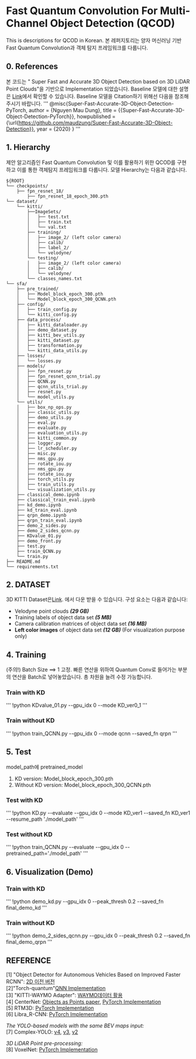 # Fast Quantum Convolution For Multi-Channel Object Detection (QCOD)

This is descriptions for QCOD in Korean.
본 레퍼지토리는 양자 머신러닝 기반 Fast Quantum Convolution과 객체 탐지 프레임워크를 다룹니다. 


## 0. References
본 코드는 " Super Fast and Accurate 3D Object Detection based on 3D LiDAR Point Clouds"을 기반으로 Implementation 되었습니다.
Baseline 모델에 대한 설명은 [Link](Technical_details_references.md)에서 확인할 수 있습니다. Baseline 모델을 Citation하기 위해선 다음을 참조해주시기 바랍니다.
'''
@misc{Super-Fast-Accurate-3D-Object-Detection-PyTorch,
  author =       {Nguyen Mau Dung},
  title =        {{Super-Fast-Accurate-3D-Object-Detection-PyTorch}},
  howpublished = {\url{https://github.com/maudzung/Super-Fast-Accurate-3D-Object-Detection}},
  year =         {2020}
}
'''
## 1.  Hierarchy
제안 알고리즘인 Fast Quantum Convolution 및 이를 활용하기 위한 QCOD를 구현하고 이를 통한 객체탐지 프레임워크를 다룹니다.
모델 Hierarchy는 다음과 같습니다.
```
${ROOT}
└── checkpoints/
    ├── fpn_resnet_18/    
        ├── fpn_resnet_18_epoch_300.pth
└── dataset/    
    └── kitti/
        ├──ImageSets/
        │   ├── test.txt
        │   ├── train.txt
        │   └── val.txt
        ├── training/
        │   ├── image_2/ (left color camera)
        │   ├── calib/
        │   ├── label_2/
        │   └── velodyne/
        └── testing/  
        │   ├── image_2/ (left color camera)
        │   ├── calib/
        │   └── velodyne/
        └── classes_names.txt
└── sfa/
    ├── pre_trained/
    │   ├── Model_block_epoch_300.pth
    │   └── Model_block_epoch_300_QCNN.pth
    ├── config/
    │   ├── train_config.py
    │   └── kitti_config.py
    ├── data_process/
    │   ├── kitti_dataloader.py
    │   ├── demo_dataset.py
    │   ├── kitti_bev_utils.py
    │   ├── kitti_dataset.py
    │   ├── transformation.py
    │   └── kitti_data_utils.py
    ├── losses/
    │   └── losses.py
    ├── models/
    │   ├── fpn_resnet.py
    │   ├── fpn_resnet_qcnn_trial.py
    │   ├── QCNN.py
    │   ├── qcnn_utils_trial.py
    │   ├── resnet.py
    │   └── model_utils.py
    └── utils/
    │   ├── box_np_ops.py
    │   ├── classic_utils.py
    │   ├── demo_utils.py
    │   ├── eval.py
    │   ├── evaluate.py
    │   ├── evaluation_utils.py
    │   ├── kitti_common.py
    │   ├── logger.py
    │   ├── lr_scheduler.py
    │   ├── misc.py
    │   ├── nms_gpu.py
    │   ├── rotate_iou.py
    │   ├── nms_gpu.py
    │   ├── rotate_iou.py
    │   ├── torch_utils.py
    │   ├── train_utils.py
    │   └── visualization_utils.py
    ├── classical_demo.ipynb
    ├── classical_train_eval.ipynb
    ├── kd_demo.ipynb
    ├── kd_train_eval.ipynb
    ├── qrpn_demo.ipynb
    ├── qrpn_train_eval.ipynb
    ├── demo_2_sides.py
    ├── demo_2_sides_qcnn.py
    ├── KDvalue_01.py
    ├── demo_front.py
    ├── test.py
    ├── train_QCNN.py
    └── train.py
├── README.md 
└── requirements.txt
```

## 2. DATASET
3D KITTI Dataset은[Link](http://www.cvlibs.net/datasets/kitti/eval_object.php?obj_benchmark=3d).
에서 다운 받을 수 있습니다.
구성 요소는 다음과 같습니다:

- Velodyne point clouds _**(29 GB)**_
- Training labels of object data set _**(5 MB)**_
- Camera calibration matrices of object data set _**(16 MB)**_
- **Left color images** of object data set _**(12 GB)**_ (For visualization purpose only)

## 4. Training
(주의!) Batch Size ==> 1 고정. 빠른 연산을 위하여 Quantum Conv로 들어가는 부분의 연산을 Batch로 넣어놓았습니다. 총 차원을 늘려
수정 가능합니다.


### Train with KD
'''
!python KDvalue_01.py --gpu_idx 0 --mode KD_ver0_1
'''


### Train without KD

'''
!python train_QCNN.py --gpu_idx 0 --mode qcnn --saved_fn qrpn
'''


## 5. Test
model_path에 pretrained_model 
1) KD version: Model_block_epoch_300.pth
2) Without KD version: Model_block_epoch_300_QCNN.pth

### Test with KD
'''
!python KD.py --evaluate --gpu_idx 0 --mode KD_ver1 --saved_fn KD_ver1 --resume_path './model_path'
'''


### Test without KD

'''
!python  train_QCNN.py --evaluate  --gpu_idx 0 --pretrained_path='./model_path'
'''

## 6. Visualization (Demo)

### Train with KD
'''
!python demo_kd.py --gpu_idx 0 --peak_thresh 0.2 --saved_fn final_demo_kd
'''


### Train without KD

'''
!python demo_2_sides_qcnn.py --gpu_idx 0 --peak_thresh 0.2 --saved_fn final_demo_qrpn
'''

 ## REFERENCE
 
  
[1] "Object Detector for Autonomous Vehicles Based on Improved Faster RCNN": [2D 이전 버전](https://github.com/Ziruiwang409/improved-faster-rcnn/blob/main/README.md) <br/>
[2]"Torch-quantum"[QNN Implementation](https://github.com/mit-han-lab/torchquantum) <br/>
[3] "KITTI-WAYMO Adapter": [WAYMO데이터 활용](https://github.com/JuliaChae/Waymo-Kitti-Adapter) <br/>
[4] CenterNet: [Objects as Points paper](https://arxiv.org/abs/1904.07850), [PyTorch Implementation](https://github.com/xingyizhou/CenterNet) <br>
[5] RTM3D: [PyTorch Implementation](https://github.com/maudzung/RTM3D) <br>
[6] Libra_R-CNN: [PyTorch Implementation](https://github.com/OceanPang/Libra_R-CNN)

_The YOLO-based models with the same BEV maps input:_ <br>
[7] Complex-YOLO: [v4](https://github.com/maudzung/Complex-YOLOv4-Pytorch), [v3](https://github.com/ghimiredhikura/Complex-YOLOv3), [v2](https://github.com/AI-liu/Complex-YOLO)

*3D LiDAR Point pre-processing:* <br>
[8] VoxelNet: [PyTorch Implementation](https://github.com/skyhehe123/VoxelNet-pytorch)


